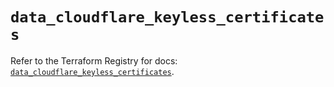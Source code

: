 # `data_cloudflare_keyless_certificates`

Refer to the Terraform Registry for docs: [`data_cloudflare_keyless_certificates`](https://registry.terraform.io/providers/cloudflare/cloudflare/5.10.0/docs/data-sources/keyless_certificates).
